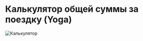 # Калькулятор общей суммы за поездку (Yoga)

![Калькулятор](https://github.com/Hardcore90/Calc-Yoga/assets/112965595/84a5e2c4-6aaa-46b2-b265-b208f4a72388)


